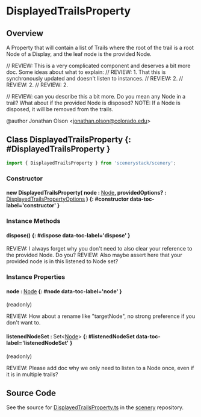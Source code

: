 # DisplayedTrailsProperty

## Overview

A Property that will contain a list of Trails where the root of the trail is a root Node of a Display, and the leaf
node is the provided Node.

// REVIEW: This is a very complicated component and deserves a bit more doc. Some ideas about what to explain:
// REVIEW:   1. That this is synchronously updated and doesn't listen to instances.
// REVIEW:   2.
// REVIEW:   2.
// REVIEW:   2.

// REVIEW: can you describe this a bit more. Do you mean any Node in a trail? What about if the provided Node is disposed?
NOTE: If a Node is disposed, it will be removed from the trails.

@author Jonathan Olson &lt;jonathan.olson@colorado.edu&gt;

## Class DisplayedTrailsProperty {: #DisplayedTrailsProperty }


```js
import { DisplayedTrailsProperty } from 'scenerystack/scenery';
```
### Constructor

#### new DisplayedTrailsProperty( node : <span style="font-weight: 400;">[Node](../scenery/Node.md)</span>, providedOptions? : <span style="font-weight: 400;">[DisplayedTrailsPropertyOptions](../scenery/DisplayedTrailsProperty.md#DisplayedTrailsPropertyOptions)</span> ) {: #constructor data-toc-label='constructor' }

### Instance Methods

#### dispose() {: #dispose data-toc-label='dispose' }

REVIEW: I always forget why you don't need to also clear your reference to the provided Node. Do you?
REVIEW: Also maybe assert here that your provided node is in this listened to Node set?

### Instance Properties

#### node : <span style="font-weight: 400;">[Node](../scenery/Node.md)</span> {: #node data-toc-label='node' }

(readonly)

REVIEW: How about a rename like "targetNode", no strong preference if you don't want to.

#### listenedNodeSet : <span style="font-weight: 400;">Set&lt;[Node](../scenery/Node.md)&gt;</span> {: #listenedNodeSet data-toc-label='listenedNodeSet' }

(readonly)

REVIEW: Please add doc why we only need to listen to a Node once, even if it is in multiple trails?



## Source Code

See the source for [DisplayedTrailsProperty.ts](https://github.com/phetsims/scenery/blob/main/js/util/DisplayedTrailsProperty.ts) in the [scenery](https://github.com/phetsims/scenery) repository.
